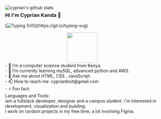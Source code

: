 
<img align="left" alt="cyprian's github stats" src="https://2e8ram2s1li74atce18qz5y1-wpengine.netdna-ssl.com/wp-content/uploads/2019/05/Coding-Bootcamp-Ratings-Dice-1024x640.png"/>

### Hi I'm Cyprian Kanda  👋
[![Typing SVG](https://readme-typing-svg.herokuapp.com/?lines=Front+end+developer;)](https://git.io/typing-svg)
<div id="header" align="center">
  <img src="https://media.giphy.com/media/zhYSVCirREeIZtONCI/giphy.gif" width="100"/>
</div>
- 🔭 I’m a computer science student from Kenya.
 <br/>
- 🌱 I’m currently learning mySQL, advanced python and AWS.
 <br/>
- 💬 Ask me about HTML, CSS , JavaScript.
 <br/>
- 📫 How to reach me: cyprianboit@gmail.com
 <br/>
- ⚡ Fun fact: 
 <br/>
Languages and Tools: <br/>
iam a fullstack developer, designer and a campus student. i'm interested in development, visualization and building. <br/>
 I work on random projects in my free time, a lot involving Figma.
 
